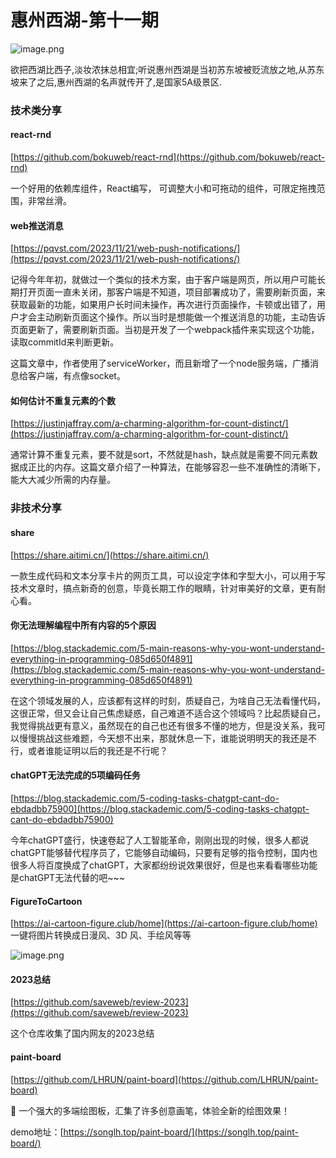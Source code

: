 
# 惠州西湖-第十一期


![image.png](https://www.freeimg.cn/i/2024/01/20/65ab88b91cef9.jpg)

欲把西湖比西子,淡妆浓抹总相宜;听说惠州西湖是当初苏东坡被贬流放之地,从苏东坡来了之后,惠州西湖的名声就传开了,是国家5A级景区.


### 技术类分享


#### react-rnd

[https://github.com/bokuweb/react-rnd](https://github.com/bokuweb/react-rnd)

一个好用的依赖库组件，React编写， 可调整大小和可拖动的组件，可限定拖拽范围，非常丝滑。


#### web推送消息
[https://pqvst.com/2023/11/21/web-push-notifications/](https://pqvst.com/2023/11/21/web-push-notifications/)

记得今年年初，就做过一个类似的技术方案，由于客户端是网页，所以用户可能长期打开页面一直未关闭，那客户端是不知道，项目部署成功了，需要刷新页面，来获取最新的功能，如果用户长时间未操作，再次进行页面操作，卡顿或出错了，用户才会主动刷新页面这个操作。所以当时是想能做一个推送消息的功能，主动告诉页面更新了，需要刷新页面。当初是开发了一个webpack插件来实现这个功能，读取commitId来判断更新。

这篇文章中，作者使用了serviceWorker，而且新增了一个node服务端，广播消息给客户端，有点像socket。


#### 如何估计不重复元素的个数

[https://justinjaffray.com/a-charming-algorithm-for-count-distinct/](https://justinjaffray.com/a-charming-algorithm-for-count-distinct/)

通常计算不重复元素，要不就是sort，不然就是hash，缺点就是需要不同元素数据成正比的内存。这篇文章介绍了一种算法，在能够容忍一些不准确性的清晰下，能大大减少所需的内存量。





### 非技术分享
#### share

[https://share.aitimi.cn/](https://share.aitimi.cn/)

一款生成代码和文本分享卡片的网页工具，可以设定字体和字型大小，可以用于写技术文章时，搞点新奇的创意，毕竟长期工作的眼睛，针对审美好的文章，更有耐心看。


#### 你无法理解编程中所有内容的5个原因

[https://blog.stackademic.com/5-main-reasons-why-you-wont-understand-everything-in-programming-085d650f4891](https://blog.stackademic.com/5-main-reasons-why-you-wont-understand-everything-in-programming-085d650f4891)

在这个领域发展的人，应该都有这样的时刻，质疑自己，为啥自己无法看懂代码，这很正常，但又会让自己焦虑疑惑，自己难道不适合这个领域吗？比起质疑自己，我觉得挑战更有意义，虽然现在的自己也还有很多不懂的地方，但是没关系，我可以慢慢挑战这些难题，今天想不出来，那就休息一下，谁能说明明天的我还是不行，或者谁能证明以后的我还是不行呢？

#### chatGPT无法完成的5项编码任务


[https://blog.stackademic.com/5-coding-tasks-chatgpt-cant-do-ebdadbb75900](https://blog.stackademic.com/5-coding-tasks-chatgpt-cant-do-ebdadbb75900)

今年chatGPT盛行，快速卷起了人工智能革命，刚刚出现的时候，很多人都说chatGPT能够替代程序员了，它能够自动编码，只要有足够的指令控制，国内也很多人将百度换成了chatGPT，大家都纷纷说效果很好，但是也来看看哪些功能是chatGPT无法代替的吧~~~


#### 


#### FigureToCartoon
[https://ai-cartoon-figure.club/home](https://ai-cartoon-figure.club/home)
一键将图片转换成日漫风、3D 风、手绘风等等

![image.png](https://cdn.nlark.com/yuque/0/2024/png/12537228/1706151934994-e34d725f-a8f4-47eb-9926-104f773a2767.png#averageHue=%23c5cac3&clientId=uded08a9d-ce37-4&from=paste&height=676&id=ua198dd9c&originHeight=676&originWidth=1120&originalType=binary&ratio=1&rotation=0&showTitle=false&size=819247&status=done&style=none&taskId=uf21e52cd-8f1a-440f-8e76-aac709bd4c8&title=&width=1120)

#### 2023总结


[https://github.com/saveweb/review-2023](https://github.com/saveweb/review-2023)

这个仓库收集了国内网友的2023总结


#### paint-board

[https://github.com/LHRUN/paint-board](https://github.com/LHRUN/paint-board)

🎨 一个强大的多端绘图板，汇集了许多创意画笔，体验全新的绘图效果！

demo地址：[https://songlh.top/paint-board/](https://songlh.top/paint-board/)
